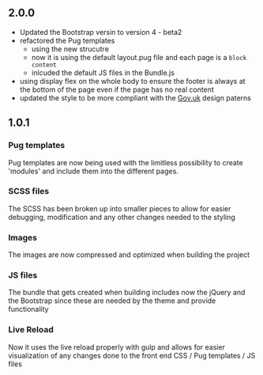 ## 2.0.0

- Updated the Bootstrap versin to version 4 - beta2
- refactored the Pug templates 
  - using the new strucutre
  - now it is using the default layout.pug file and each page is a `block content`
  - inlcuded the default JS files in the Bundle.js
- using display flex on the whole body to ensure the footer is always at the bottom of the page even if the page has no real content
- updated the style to be more compliant with the [Gov.uk](https:gov.uk) design paterns

## 1.0.1

### Pug templates

Pug templates are now being used with the limitless possibility to create 'modules' and include them into the different pages.

### SCSS files

The SCSS has been broken up into smaller pieces to allow for easier debugging, modification and any other changes needed to the styling

### Images

The images are now compressed and optimized when building the project

### JS files

The bundle that gets created when building includes now the jQuery and the Bootstrap since these are needed by the theme and provide functionality

### Live Reload

Now it uses the live reload properly with gulp and allows for easier visualization of any changes done to the front end CSS / Pug templates / JS files
